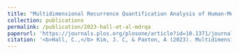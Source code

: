 ```yaml
---
title: "Multidimensional Recurrence Quantification Analysis of Human-Metronome Phasing"
collection: publications
permalink: /publication/2023-hall-et-al-mdrqa
paperurl: 'https://journals.plos.org/plosone/article?id=10.1371/journal.pone.0279987'
citation: '<b>Hall, C.,</b> Kim, J. C, & Paxton, A (2023). Multidimensional Recurrence Quantification Analysis of Human-Metronome Phasing. <i>PLOS One</i>. <i>18</i>(2): e0279987. <u><a href="https://journals.plos.org/plosone/article?id=10.1371/journal.pone.0279987">doi: 10.1371/journal.pone.0279987</a></u>'
---
```

